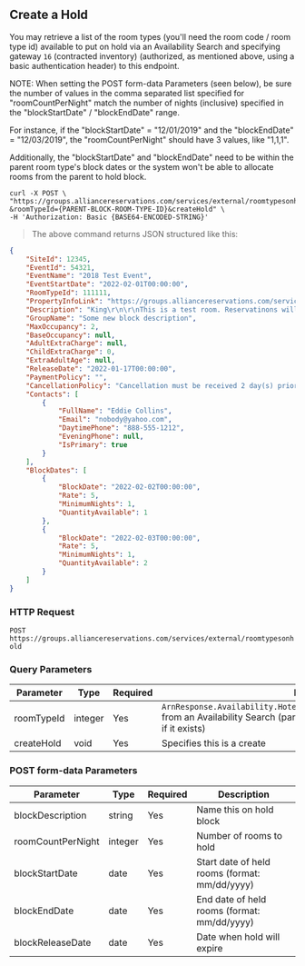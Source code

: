 ## Create a Hold

You may retrieve a list of the room types (you'll need the room code / room type id) available to put on hold via an Availability Search and specifying gateway `16` (contracted inventory) (authorized, as mentioned above, using a basic authentication header) to this endpoint. 

NOTE: When setting the POST form-data Parameters (seen below), be sure the number of values in the comma separated list specified for "roomCountPerNight" match the number of nights (inclusive) specified in the "blockStartDate" / "blockEndDate" range.

For instance, if the "blockStartDate" = "12/01/2019" and the "blockEndDate" = "12/03/2019", the "roomCountPerNight" should have 3 values, like "1,1,1".  

Additionally, the "blockStartDate" and "blockEndDate" need to be within the parent room type's block dates or the system won't be able to allocate rooms from the parent to hold block.

```shell
curl -X POST \
"https://groups.alliancereservations.com/services/external/roomtypesonhold?&roomTypeId={PARENT-BLOCK-ROOM-TYPE-ID}&createHold" \
-H 'Authorization: Basic {BASE64-ENCODED-STRING}'
```

> The above command returns JSON structured like this:

```json
{
    "SiteId": 12345,
    "EventId": 54321,
    "EventName": "2018 Test Event",
    "EventStartDate": "2022-02-01T00:00:00",
    "RoomTypeId": 111111,
    "PropertyInfoLink": "https://groups.alliancereservations.com/services/external/property?id=56789",
    "Description": "King\r\n\r\nThis is a test room. Reservatinons will not be honored.\r\n\r\nNo breakfast included. Rate based on occupancy of 1 persons per room.",
    "GroupName": "Some new block description",
    "MaxOccupancy": 2,
    "BaseOccupancy": null,
    "AdultExtraCharge": null,
    "ChildExtraCharge": 0,
    "ExtraAdultAge": null,
    "ReleaseDate": "2022-01-17T00:00:00",
    "PaymentPolicy": "",
    "CancellationPolicy": "Cancellation must be received 2 day(s) prior to day of arrival or will result in a penalty of 1 night's room plus tax",
    "Contacts": [
        {
            "FullName": "Eddie Collins",
            "Email": "nobody@yahoo.com",
            "DaytimePhone": "888-555-1212",
            "EveningPhone": null,
            "IsPrimary": true
        }
    ],
    "BlockDates": [
        {
            "BlockDate": "2022-02-02T00:00:00",
            "Rate": 5,
            "MinimumNights": 1,
            "QuantityAvailable": 1
        },
        {
            "BlockDate": "2022-02-03T00:00:00",
            "Rate": 5,
            "MinimumNights": 1,
            "QuantityAvailable": 2
        }
    ]
}
```

### HTTP Request

`POST https://groups.alliancereservations.com/services/external/roomtypesonhold`

### Query Parameters

Parameter | Type | Required | Description
--------- | ------- | ------- | -----------
roomTypeId | integer | Yes | `ArnResponse.Availability.HotelAvailability.Hotel.RatePlan.Room.@Code` from an Availability Search (parent block) (strip off the prefixed `ARN` string if it exists)
createHold | void | Yes | Specifies this is a create

### POST form-data Parameters

Parameter | Type | Required | Description
--------- | ------- | ------- | -----------
blockDescription | string | Yes | Name this on hold block
roomCountPerNight | integer | Yes | Number of rooms to hold
blockStartDate | date | Yes | Start date of held rooms (format: mm/dd/yyyy)
blockEndDate | date | Yes | End date of held rooms (format: mm/dd/yyyy)
blockReleaseDate | date | Yes | Date when hold will expire
